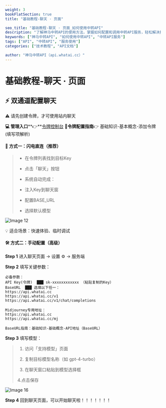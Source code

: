 ```yaml
---
weight: 3
bookFlatSection: true
title: "基础教程-聊天 · 页面"

seo_title: "基础教程-聊天 · 页面_如何使用中转API"
description: "了解神马中转API的使用方法，掌握如何配置和调用中转API服务，轻松解决接口调用难题。"
keywords: ["神马中转API", "如何使用中转API", "中转API服务"]
tags: ["API", "中转API", "服务使用"]
categories: ["技术教程", "API文档"]

author: "神马中转API（api.whatai.cc）"
---
```


# 基础教程-聊天 · 页面



**⚡ 双通道配置聊天** ​
---------------

⚠️ 请先创建令牌，才可使用站内聊天

**💻 管理入口****👉**[令牌控制台](https://api.whatai.cc/token)
📖**令牌配置指南**👉 基础知识-基本概念-添加令牌(填写项解析)



#### **🚀 方式一：闪电直连（推荐）**

> *   在令牌列表找到目标Key
> 
> *   点击「聊天」按钮
> 
> *   系统自动完成：
> 
> 
> - 注入Key到聊天窗
> 
> 
> - 配置BASE_URL
> 
> 
> - 选择默认模型

![Image 12](https://pic2.imgdd.cc/item/68cc0247fcdff6548301c089.png)


💡 适合场景：快速体验、临时调试

#### **🛠️ 方式二：手动配置（高级）**

**Step 1** 进入聊天页面 → 设置 ⚙️ → 服务端

**Step 2** 填写关键参数：
```
必备参数： 
API Key(令牌)  ███ sk-xxxxxxxxxxxx （粘贴复制的Key） 
BaseURL  ███ 选填以下任一：    
https://api.whatai.cc 
https://api.whatai.cc/v1    
https://api.whatai.cc/v1/chat/completions  

Midjourney专用地址：    
https://api.whatai.cc   
https://api.whatai.cc/mj

BaseURL指南：基础知识-基础概念-API地址（BaseURL）
```



**Step 3** 填写模型：

> 1. 访问「支持模型」页面
> 
> 
> 2. 复制目标模型名称（如 gpt-4-turbo）
> 
> 
> 3. 在聊天窗口粘贴到模型选择框
> 
> 
> 4.点击保存

![Image 16](https://pic2.imgdd.cc/item/68cc02d2fcdff6548301c0c5.png)

**Step 4** 回到聊天页面，可以开始聊天啦！！！！！！！